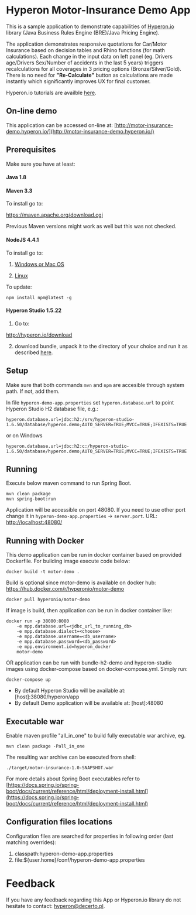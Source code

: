 # Hyperon Motor-Insurance Demo App

This is a sample application to demonstrate capabilities of [Hyperon.io](https://hyperon.io) library (Java Business Rules Engine (BRE)/Java Pricing Engine). 

The application demonstrates responsive quotations for Car/Motor Insurance based on decision tables and Rhino functions (for math calculations).
Each change in the input data on left panel (eg. Drivers age/Drivers Sex/Number of accidents in the last 5 years) triggers recalculations for 
all coverages in 3 pricing options (Bronze/Silver/Gold).
There is no need for **"Re-Calculate"** button as calculations are made instantly which significantly improves UX for final customer.  

Hyperon.io tutorials are availble [here](http://hyperon.io/tutorials/getting-started).

## On-line demo

This application can be accessed on-line at: [http://motor-insurance-demo.hyperon.io/](http://motor-insurance-demo.hyperon.io/)

## Prerequisites

Make sure you have at least:

#### Java 1.8

#### Maven 3.3 

To install go to:

https://maven.apache.org/download.cgi

Previous Maven versions might work as well but this was not checked. 

#### NodeJS 4.4.1

To install go to:

1. [Windows or Mac OS](https://nodejs.org/en/download/current/)

2. [Linux](https://github.com/nodesource/distributions)

To update:
```text
npm install npm@latest -g
```

#### Hyperon Studio 1.5.22

1. Go to:

http://hyperon.io/download
 
2. download bundle, unpack it to the directory of your choice and run it as described [here](http://hyperon.io/tutorials/deploying-hyperon-studio). 

## Setup

Make sure that both commands ```mvn``` and ```npm``` are accesible through system path. If not, add them.

In file ```hyperon-demo-app.properties``` set ```hyperon.database.url``` to point Hyperon Studio H2 database file, e.g.:
```text
hyperon.database.url=jdbc:h2:/srv/hyperon-studio-1.6.50/database/hyperon.demo;AUTO_SERVER=TRUE;MVCC=TRUE;IFEXISTS=TRUE
```
or on Windows
```text
hyperon.database.url=jdbc:h2:c:/hyperon-studio-1.6.50/database/hyperon.demo;AUTO_SERVER=TRUE;MVCC=TRUE;IFEXISTS=TRUE
```

## Running

Execute below maven command to run Spring Boot.

```text
mvn clean package
mvn spring-boot:run
```

Application will be accessible on port 48080. If you need to use other port change it in ```hyperon-demo-app.properties``` -> ```server.port```.
URL: [http://localhost:48080/](http://localhost:48080/)

## Running with Docker
This demo application can be run in docker container based on provided Dockerfile.
For building image execute code below:
```text
docker build -t motor-demo .
```
Build is optional since motor-demo is available on docker hub:
https://hub.docker.com/r/hyperonio/motor-demo
```text
docker pull hyperonio/motor-demo
```
If image is build, then application can be run in docker container like:
```text
docker run -p 38080:8080 
    -e mpp.database.url=<jdbc_url_to_running_db>
    -e mpp.database.dialect=<choose>
    -e mpp.database.username=<db_username>
    -e mpp.database.password=<db_password>
    -e mpp.environment.id=hyperon_docker
    motor-demo
```
OR application can be run with bundle-h2-demo and hyperon-studio images
using docker-compose based on docker-compose.yml. Simply run:
```text
docker-compose up
```
* By default Hyperon Studio will be available at: [host]:38080/hyperon/app
* By default Demo application will be available at: [host]:48080

## Executable war

Enable maven profile "all_in_one" to build fully executable war archive, eg.

```text
mvn clean package -Pall_in_one
```

The resulting war archive can be executed from shell:

```text
./target/motor-insurance-1.0-SNAPSHOT.war
```
For more details about Spring Boot executables refer to 
[https://docs.spring.io/spring-boot/docs/current/reference/html/deployment-install.html](https://docs.spring.io/spring-boot/docs/current/reference/html/deployment-install.html)

## Configuration files locations 

Configuration files are searched for properties in following order (last matching overrides):
1. classpath:hyperon-demo-app.properties 
2. file:${user.home}/conf/hyperon-demo-app.properties

# Feedback

If you have any feedback regarding this App or Hyperon.io library do not hesitate to contact: [hyperon@decerto.pl](mailto:hyperon@decerto.pl).